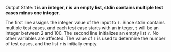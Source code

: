 Output State: **t is an integer, r is an empty list, stdin contains multiple test cases minus one integer**.

The first line assigns the integer value of the input to `t`. Since stdin contains multiple test cases, and each test case starts with an integer, `t` will be an integer between 2 and 100. The second line initializes an empty list `r`. No other variables are affected. The value of `t` is used to determine the number of test cases, and the list `r` is initially empty.